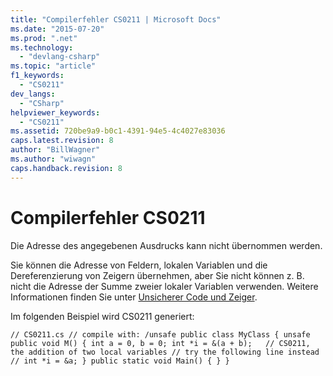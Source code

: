 ```yaml
---
title: "Compilerfehler CS0211 | Microsoft Docs"
ms.date: "2015-07-20"
ms.prod: ".net"
ms.technology: 
  - "devlang-csharp"
ms.topic: "article"
f1_keywords: 
  - "CS0211"
dev_langs: 
  - "CSharp"
helpviewer_keywords: 
  - "CS0211"
ms.assetid: 720be9a9-b0c1-4391-94e5-4c4027e83036
caps.latest.revision: 8
author: "BillWagner"
ms.author: "wiwagn"
caps.handback.revision: 8
---
```

# Compilerfehler CS0211
Die Adresse des angegebenen Ausdrucks kann nicht übernommen werden.  
  
 Sie können die Adresse von Feldern, lokalen Variablen und die Dereferenzierung von Zeigern übernehmen, aber Sie nicht können z. B. nicht die Adresse der Summe zweier lokaler Variablen verwenden. Weitere Informationen finden Sie unter [Unsicherer Code und Zeiger](../../csharp/programming-guide/unsafe-code-pointers/index.md).  
  
 Im folgenden Beispiel wird CS0211 generiert:  
  
```  
// CS0211.cs // compile with: /unsafe public class MyClass { unsafe public void M() { int a = 0, b = 0; int *i = &(a + b);   // CS0211, the addition of two local variables // try the following line instead // int *i = &a; } public static void Main() { } }  
```